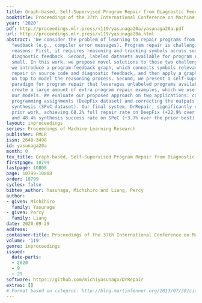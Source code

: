 ```yaml
---
title: Graph-based, Self-Supervised Program Repair from Diagnostic Feedback
booktitle: Proceedings of the 37th International Conference on Machine Learning
year: '2020'
pdf: http://proceedings.mlr.press/v119/yasunaga20a/yasunaga20a.pdf
url: http://proceedings.mlr.press/v119/yasunaga20a.html
abstract: 'We consider the problem of learning to repair programs from diagnostic
  feedback (e.g., compiler error messages). Program repair is challenging for two
  reasons: First, it requires reasoning and tracking symbols across source code and
  diagnostic feedback. Second, labeled datasets available for program repair are relatively
  small. In this work, we propose novel solutions to these two challenges. First,
  we introduce a program-feedback graph, which connects symbols relevant to program
  repair in source code and diagnostic feedback, and then apply a graph neural network
  on top to model the reasoning process. Second, we present a self-supervised learning
  paradigm for program repair that leverages unlabeled programs available online to
  create a large amount of extra program repair examples, which we use to pre-train
  our models. We evaluate our proposed approach on two applications: correcting introductory
  programming assignments (DeepFix dataset) and correcting the outputs of program
  synthesis (SPoC dataset). Our final system, DrRepair, significantly outperforms
  prior work, achieving 68.2% full repair rate on DeepFix (+22.9% over the prior best),
  and 48.4% synthesis success rate on SPoC (+3.7% over the prior best).'
layout: inproceedings
series: Proceedings of Machine Learning Research
publisher: PMLR
issn: 2640-3498
id: yasunaga20a
month: 0
tex_title: Graph-based, Self-Supervised Program Repair from Diagnostic Feedback
firstpage: 10799
lastpage: 10808
page: 10799-10808
order: 10799
cycles: false
bibtex_author: Yasunaga, Michihiro and Liang, Percy
author:
- given: Michihiro
  family: Yasunaga
- given: Percy
  family: Liang
date: 2020-09-29
address: 
container-title: Proceedings of the 37th International Conference on Machine Learning
volume: '119'
genre: inproceedings
issued:
  date-parts:
  - 2020
  - 9
  - 29
software: https://github.com/michiyasunaga/DrRepair
extras: []
# Format based on citeproc: http://blog.martinfenner.org/2013/07/30/citeproc-yaml-for-bibliographies/
---
```

